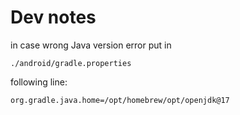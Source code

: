 # Dev notes

in case wrong Java version error put in 
```
./android/gradle.properties
```
following line:
```
org.gradle.java.home=/opt/homebrew/opt/openjdk@17
```
